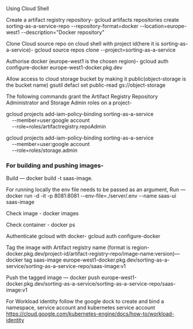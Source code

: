 Using Cloud Shell

Create a artifact registry repository-
gcloud artifacts repositories create sorting-as-a-service-repo  --repository-format=docker  --location=europe-west1  --description="Docker repository"

Clone Cloud source repo on cloud shell with project id(here it is sorting-as-a-service)-
gcloud source repos clone <cloud-source-repository-name> --project=sorting-as-a-service

Authorise docker (europe-west1 is the chosen region)-
gcloud auth configure-docker europe-west1-docker.pkg.dev

Allow access to cloud storage bucket by making it public(object-storage is the bucket name)
gsutil defacl set public-read gs://object-storage

The following commands grant the Artifact Registry Repository Administrator and Storage Admin roles on a project-
  
gcloud projects add-iam-policy-binding sorting-as-a-service \
    --member=user:google account \
    --role=roles/artifactregistry.repoAdmin

gcloud projects add-iam-policy-binding sorting-as-a-service \
    --member=user:google account \
    --role=roles/storage.admin

  
### For building and pushing images-
Build — docker build -t saas-image.
  
For running locally the env file needs to be passed as an argument,
  Run — docker run -d -it -p 8081:8081 --env-file=./server/.env  --name saas-ui saas-image
  
Check image - docker images
  
Check container - docker ps
  
Authenticate gcloud with docker- 
  gcloud auth configure-docker
  
Tag the image with Artifact registry name (format is region-docker.pkg.dev/project-id/artifact-registry-repo/image-name:version)— 
  docker tag saas-image europe-west1-docker.pkg.dev/sorting-as-a-service/sorting-as-a-service-repo/saas-image:v1
  
Push the tagged image — 
  docker push europe-west1-docker.pkg.dev/sorting-as-a-service/sorting-as-a-service-repo/saas-image:v1
  
For Workload identity follow the google dock to create and bind a namespace, service account and kubernetes service account
  https://cloud.google.com/kubernetes-engine/docs/how-to/workload-identity
